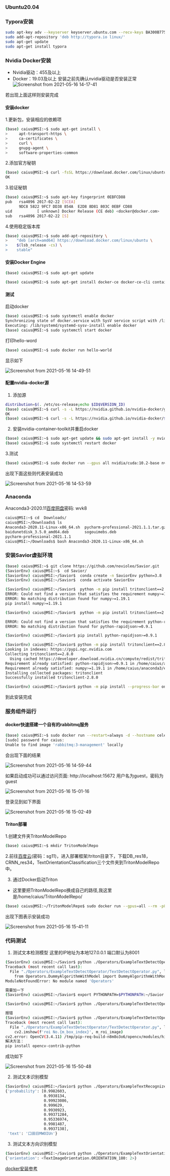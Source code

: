 ### Ubuntu20.04 

### Typora安装


~~~sh
sudo apt-key adv --keyserver keyserver.ubuntu.com --recv-keys BA300B7755AFCFAE
sudo add-apt-repository 'deb http://typora.io linux/'
sudo apt-get update
sudo apt-get install typora
~~~
### Nvidia Docker安装
* Nvidia驱动：455及以上
* Docker：19.03及以上
安装之前先确认nvidia驱动是否安装正常![Screenshot from 2021-05-16 14-17-41](https://github.com/Caius-Lu/Savior/raw/caius-branch/Docs/images/Screenshot%20from%202021-05-16%2014-17-41.png)

若出现上面这样则安装完成
#### 安装docker
1.更新包，安装相应的依赖项
~~~sh
(base) caius@MSI:~$ sudo apt-get install \
>     apt-transport-https \
>     ca-certificates \
>     curl \
>     gnupg-agent \
>     software-properties-common
~~~
2.添加官方秘钥
~~~sh
(base) caius@MSI:~$ curl -fsSL https://download.docker.com/linux/ubuntu/gpg | sudo apt-key add -
OK
~~~
3.验证秘钥
~~~sh
(base) caius@MSI:~$ sudo apt-key fingerprint 0EBFCD88
pub   rsa4096 2017-02-22 [SCEA]
      9DC8 5822 9FC7 DD38 854A  E2D8 8D81 803C 0EBF CD88
uid           [ unknown] Docker Release (CE deb) <docker@docker.com>
sub   rsa4096 2017-02-22 [S]

~~~
4.使用稳定版本库
~~~sh
(base) caius@MSI:~$ sudo add-apt-repository \
>    "deb [arch=amd64] https://download.docker.com/linux/ubuntu \
>    $(lsb_release -cs) \
>    stable"
~~~
#### 安装Docker Engine
~~~sh
(base) caius@MSI:~$ sudo apt-get update

(base) caius@MSI:~$ sudo apt-get install docker-ce docker-ce-cli containerd.i
~~~

#### 测试
启动docker
~~~sh
(base) caius@MSI:~$ sudo systemctl enable docker
Synchronizing state of docker.service with SysV service script with /lib/systemd/systemd-sysv-install.
Executing: /lib/systemd/systemd-sysv-install enable docker
(base) caius@MSI:~$ sudo systemctl start docker
~~~
打印hello-word
~~~sh
(base) caius@MSI:~$ sudo docker run hello-world
~~~
显示如下

![Screenshot from 2021-05-16 14-49-51](https://github.com/Caius-Lu/Savior/raw/caius-branch/Docs/images/Screenshot%20from%202021-05-16%2014-49-51.png)

#### 配置nvidia-docker源
1. 添加源
~~~sh
distribution=$(. /etc/os-release;echo $ID$VERSION_ID)
(base) caius@MSI:~$ curl -s -L https://nvidia.github.io/nvidia-docker/gpgkey | sudo apt-key add -
OK
(base) caius@MSI:~$ curl -s -L https://nvidia.github.io/nvidia-docker/$distribution/nvidia-docker.list | sudo tee /etc/apt/sources.list.d/nvidia-docker.list
~~~
2. 安装nvidia-container-toolkit并重启docker
~~~sh
(base) caius@MSI:~$ sudo apt-get update && sudo apt-get install -y nvidia-container-toolkit
(base) caius@MSI:~$ sudo systemctl restart docker

~~~
3.测试
~~~ sh
(base) caius@MSI:~$ sudo docker run --gpus all nvidia/cuda:10.2-base nvidia-smi
~~~
出现下面这些则代表安装成功

![Screenshot from 2021-05-16 14-53-59](https://github.com/Caius-Lu/Savior/raw/caius-branch/Docs/images/Screenshot%20from%202021-05-16%2014-53-59.png)



### Anaconda
Anaconda3-2020.11[百度网盘](https://pan.baidu.com/s/1btKtvHBXrpbYAnBWI2EU_w)密码: wvk8
~~~bash
caius@MSI:~$ cd  Downloads/
caius@MSI:~/Downloads$ ls
Anaconda3-2020.11-Linux-x86_64.sh  pycharm-professional-2021.1.1.tar.gz
baidunetdisk_3.5.0_amd64.deb       sogouimebs.deb
pycharm-professional-2021.1.1
caius@MSI:~/Downloads$ bash Anaconda3-2020.11-Linux-x86_64.sh 
~~~

### 安装Savior虚拟环境
~~~bash
(base) caius@MSI:~$ git clone https://github.com/novioleo/Savior.git
(SaviorEnv) caius@MSI:~$  cd Savior/
(SaviorEnv) caius@MSI:~/Savior$  conda create -n SaviorEnv python=3.8
(SaviorEnv) caius@MSI:~/Savior$  conda activate SaviorEnv

(SaviorEnv) caius@MSI:~/Savior$  python -m pip install tritonclient==2.8.0 -i https://pypi.ngc.nvidia.com --trusted-host pypi.ngc.nvidia.com
ERROR: Could not find a version that satisfies the requirement numpy>=1.19.1 (from tritonclient)
ERROR: No matching distribution found for numpy>=1.19.1
pip install numpy>=1.19.1

(SaviorEnv) caius@MSI:~/Savior$  python -m pip install tritonclient==2.8.0 -i https://pypi.ngc.nvidia.com --trusted-host pypi.ngc.nvidia.com

ERROR: Could not find a version that satisfies the requirement python-rapidjson>=0.9.1 (from tritonclient)
ERROR: No matching distribution found for python-rapidjson>=0.9.1

(SaviorEnv) caius@MSI:~/Savior$ pip install python-rapidjson>=0.9.1

(SaviorEnv) caius@MSI:~/Savior$ python -m pip install tritonclient==2.8.0 -i https://pypi.ngc.nvidia.com --trusted-host pypi.ngc.nvidia.com
Looking in indexes: https://pypi.ngc.nvidia.com
Collecting tritonclient==2.8.0
  Using cached https://developer.download.nvidia.cn/compute/redist/tritonclient/tritonclient-2.8.0-py3-none-manylinux1_x86_64.whl (8.4 MB)
Requirement already satisfied: python-rapidjson>=0.9.1 in /home/caius/anaconda3/envs/SaviorEnv/lib/python3.8/site-packages (from tritonclient==2.8.0) (1.0)
Requirement already satisfied: numpy>=1.19.1 in /home/caius/anaconda3/envs/SaviorEnv/lib/python3.8/site-packages (from tritonclient==2.8.0) (1.20.3)
Installing collected packages: tritonclient
Successfully installed tritonclient-2.8.0

(SaviorEnv) caius@MSI:~/Savior$ python -m pip install --progress-bar on -r requirements.txt -i https://mirrors.aliyun.com/pypi/simple --trusted-host mirrors.aliyun.com
~~~
到此安装完成

### 服务组件运行
#### docker快速搭建一个自有的rabbitmq服务
~~~sh
(base) caius@MSI:~$ sudo docker run --restart=always -d --hostname celery-broker --name celery-broker -p5672:5672 -p15672:15672 -e RABBITMQ_DEFAULT_USER=guest -e RABBITMQ_DEFAULT_PASS=guest rabbitmq:3-management
[sudo] password for caius: 
Unable to find image 'rabbitmq:3-management' locally
~~~
会出现下面的结果

![Screenshot from 2021-05-16 14-59-44](https://github.com/Caius-Lu/Savior/raw/caius-branch/Docs/images/Screenshot%20from%202021-05-16%2014-59-44.png)

如果启动成功可以通过访问页面: http://localhost:15672
用户名为guest，密码为guest

![Screenshot from 2021-05-16 15-01-16](https://github.com/Caius-Lu/Savior/raw/caius-branch/Docs/images/Screenshot%20from%202021-05-16%2015-01-16.png)

登录见到如下界面

![Screenshot from 2021-05-16 15-02-49](https://github.com/Caius-Lu/Savior/raw/caius-branch/Docs/images/Screenshot%20from%202021-05-16%2015-02-49.png)

#### Triton部署
1.创建文件夹TritonModelRepo
~~~sh
(base) caius@MSI:~$ mkdir TritonModelRepo
~~~
2.前往[百度云](https://pan.baidu.com/s/1DvSQMM76gGAltPLma6w1wQ)(密码：sg11)，进入部署框架/triton目录下，下载DB_res18，CRNN_res34，TextOrientationClassification三个文件夹到TritonModelRepo中。

3. 通过Docker启动Triton
* 这里要把TritonModelRepo换成自己的路径,我这里是/home/caius/TritonModelRepo/
~~~sh
(base) caius@MSI:~/TritonModelRepo$ sudo docker run --gpus=all --rm -p8000:8000 -p8001:8001 -v/home/caius/TritonModelRepo:/models --shm-size=1g --ulimit memlock=-1 --ulimit stack=67108864 nvcr.io/nvidia/tritonserver:21.03-py3 tritonserver --model-repository=/models
~~~
出现下图表示安装成功

![Screenshot from 2021-05-16 15-41-11](https://github.com/Caius-Lu/Savior/raw/caius-branch/Docs/images/Screenshot%20from%202021-05-16%2015-41-11.png)




### 代码测试
1. 测试文本检测模型
这里的IP地址为本地127.0.0.1 端口默认为8001
~~~sh
(SaviorEnv) caius@MSI:~/Savior$ python ./Operators/ExampleTextDetectOperator/TextDetectOperator.py -i ./TestImages/TextDetectImage.png -u 127.0.0.1 -p 8001
Traceback (most recent call last):
  File "./Operators/ExampleTextDetectOperator/TextDetectOperator.py", line 5, in <module>
    from Operators.DummyAlgorithmWithModel import DummyAlgorithmWithModel
ModuleNotFoundError: No module named 'Operators'

需要加一下
(SaviorEnv) caius@MSI:~/Savior$ export PYTHONPATH=$PYTHONPATH:~/Savior

(SaviorEnv) caius@MSI:~/Savior$ python ./Operators/ExampleTextDetectOperator/TextDetectOperator.py -i ./TestImages/TextDetectImage.png -u 127.0.0.1 -p 8001

报错
(SaviorEnv) caius@MSI:~/Savior$ python ./Operators/ExampleTextDetectOperator/TextDetectOperator.py -i ./TestImages/TextDetectImage.png -u 127.0.0.1 -p 8001
Traceback (most recent call last):
  File "./Operators/ExampleTextDetectOperator/TextDetectOperator.py", line 129, in <module>
    cv2.imshow(f'roi No.{m_box_index}', m_roi_image)
cv2.error: OpenCV(3.4.11) /tmp/pip-req-build-n8m8o3o6/opencv/modules/highgui/src/window.cpp:658: error: (-2:Unspecified error) The function is not implemented. Rebuild the library with Windows, GTK+ 2.x or Carbon support. If you are on Ubuntu or Debian, install libgtk2.0-dev and pkg-config, then re-run cmake or configure script in function 'cvShowImage'
解决方法：
pip install opencv-contrib-python

~~~

成功如下

![Screenshot from 2021-05-16 15-50-48](https://github.com/Caius-Lu/Savior/raw/caius-branch/Docs/images/Screenshot%20from%202021-05-16%2015-50-48.png)

2. 测试文本识别模型
~~~sh
(SaviorEnv) caius@MSI:~/Savior$ python ./Operators/ExampleTextRecognizeOperator/TextRecognizeOperator.py -i ./TestImages/ExtractedTextImage.png -u 127.0.0.1 -p 8001
{'probability': [0.9982603,
                 0.9938134,
                 0.99923086,
                 0.999629,
                 0.9930923,
                 0.99371284,
                 0.95336974,
                 0.9981487,
                 0.9937138],
 'text': '口田日MWOIUn'}

~~~
3. 测试文本方向识别模型
~~~sh
(SaviorEnv) caius@MSI:~/Savior$ python ./Operators/ExampleTextOrientationClassificationOperator/TextOrientationClassificationOperator.py -i ./TestImages/ExtractedFlippedTextImage.png -u 127.0.0.1 -p 8001
{'orientation': <TextImageOrientation.ORIENTATION_180: 2>}

~~~





[docker安装参考](https://blog.csdn.net/weixin_38369492/article/details/105809571?utm_medium=distribute.pc_relevant.none-task-blog-baidujs_title-1&spm=1001.2101.3001.4242)
